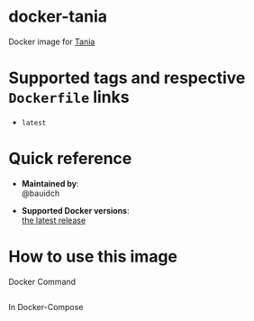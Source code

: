 # docker-tania

Docker image for [Tania](https://usetania.org)

# Supported tags and respective `Dockerfile` links
-	`latest`


# Quick reference


-	**Maintained by**:  
	@bauidch

-	**Supported Docker versions**:  
	[the latest release](https://github.com/docker/docker-ce/releases/latest)


# How to use this image

Docker Command
```
```

In Docker-Compose
```

```

